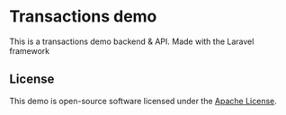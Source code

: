 # Transactions demo

This is a transactions demo backend & API. Made with the Laravel framework


## License

This demo is open-source software licensed under the [Apache License](https://opensource.org/licenses/Apache-2.0).
